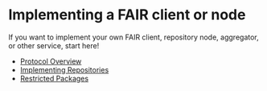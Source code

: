 # Implementing a FAIR client or node

If you want to implement your own FAIR client, repository node, aggregator, or other service, start here!

* [Protocol Overview](./protocol.md)
* [Implementing Repositories](./repository.md)
* [Restricted Packages](./restricted.md)
